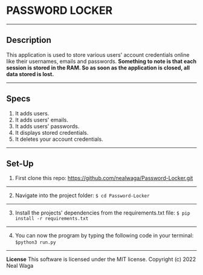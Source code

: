 # PASSWORD LOCKER
***
**Description**
---
This application is used to store various users' account credentials online like their usernames, emails and passwords.
**Something to note is that each session is stored in the RAM. So as soon as the application is closed, all data stored is lost.**
***
**Specs**
---
1. It adds users.
2. It adds users' emails.
3. It adds users' passwords.
4. It displays stored credentials.
5. It deletes your account credentials.
***
**Set-Up**
---
1. First clone this repo:
https://github.com/nealwaga/Password-Locker.git
---
2. Navigate into the project folder:
`$ cd Password-Locker`
---
3. Install the projects' dependencies from the requirements.txt file:
`$ pip install -r requirements.txt`
---
4. You can now the program by typing the following code in your terminal:
`$python3 run.py`
***
**License**
This software is licensed under the MIT license. Copyright (c) 2022 Neal Waga
